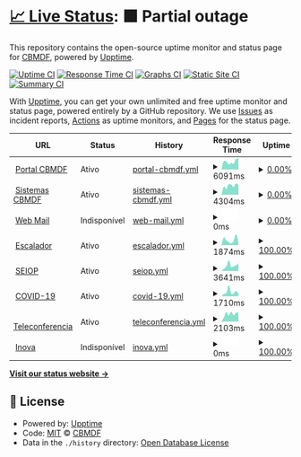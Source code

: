 # [📈 Live Status](https://CBMDF.github.io/upptime): <!--live status--> **🟧 Partial outage**

This repository contains the open-source uptime monitor and status page for [CBMDF](www.cbm.df.gov.br), powered by [Upptime](https://github.com/upptime/upptime).

[![Uptime CI](https://github.com/koj-co/upptime/workflows/Uptime%20CI/badge.svg)](https://github.com/koj-co/upptime/actions?query=workflow%3A%22Uptime+CI%22)
[![Response Time CI](https://github.com/koj-co/upptime/workflows/Response%20Time%20CI/badge.svg)](https://github.com/koj-co/upptime/actions?query=workflow%3A%22Response+Time+CI%22)
[![Graphs CI](https://github.com/koj-co/upptime/workflows/Graphs%20CI/badge.svg)](https://github.com/koj-co/upptime/actions?query=workflow%3A%22Graphs+CI%22)
[![Static Site CI](https://github.com/koj-co/upptime/workflows/Static%20Site%20CI/badge.svg)](https://github.com/koj-co/upptime/actions?query=workflow%3A%22Static+Site+CI%22)
[![Summary CI](https://github.com/koj-co/upptime/workflows/Summary%20CI/badge.svg)](https://github.com/koj-co/upptime/actions?query=workflow%3A%22Summary+CI%22)

With [Upptime](https://upptime.js.org), you can get your own unlimited and free uptime monitor and status page, powered entirely by a GitHub repository. We use [Issues](https://github.com/CBMDF/upptime/issues) as incident reports, [Actions](https://github.com/CBMDF/upptime/actions) as uptime monitors, and [Pages](https://CBMDF.github.io/upptime) for the status page.

<!--start: status pages-->
<!-- This summary is generated by Upptime (https://github.com/upptime/upptime) -->
<!-- Do not edit this manually, your changes will be overwritten -->
<!-- prettier-ignore -->
| URL | Status | History | Response Time | Uptime |
| --- | ------ | ------- | ------------- | ------ |
| <img alt="" src="https://favicons.githubusercontent.com/www.cbm.df.gov.br" height="13"> [Portal CBMDF](https://www.cbm.df.gov.br) | Ativo | [portal-cbmdf.yml](https://github.com/CBMDF/upptime/commits/HEAD/history/portal-cbmdf.yml) | <details><summary><img alt="Response time graph" src="./graphs/portal-cbmdf/response-time-week.png" height="20"> 6091ms</summary><br><a href="https://CBMDF.github.io/upptime/history/portal-cbmdf"><img alt="Response time 5187" src="https://img.shields.io/endpoint?url=https%3A%2F%2Fraw.githubusercontent.com%2FCBMDF%2Fupptime%2FHEAD%2Fapi%2Fportal-cbmdf%2Fresponse-time.json"></a><br><a href="https://CBMDF.github.io/upptime/history/portal-cbmdf"><img alt="24-hour response time 6093" src="https://img.shields.io/endpoint?url=https%3A%2F%2Fraw.githubusercontent.com%2FCBMDF%2Fupptime%2FHEAD%2Fapi%2Fportal-cbmdf%2Fresponse-time-day.json"></a><br><a href="https://CBMDF.github.io/upptime/history/portal-cbmdf"><img alt="7-day response time 6091" src="https://img.shields.io/endpoint?url=https%3A%2F%2Fraw.githubusercontent.com%2FCBMDF%2Fupptime%2FHEAD%2Fapi%2Fportal-cbmdf%2Fresponse-time-week.json"></a><br><a href="https://CBMDF.github.io/upptime/history/portal-cbmdf"><img alt="30-day response time 5792" src="https://img.shields.io/endpoint?url=https%3A%2F%2Fraw.githubusercontent.com%2FCBMDF%2Fupptime%2FHEAD%2Fapi%2Fportal-cbmdf%2Fresponse-time-month.json"></a><br><a href="https://CBMDF.github.io/upptime/history/portal-cbmdf"><img alt="1-year response time 5187" src="https://img.shields.io/endpoint?url=https%3A%2F%2Fraw.githubusercontent.com%2FCBMDF%2Fupptime%2FHEAD%2Fapi%2Fportal-cbmdf%2Fresponse-time-year.json"></a></details> | <details><summary><a href="https://CBMDF.github.io/upptime/history/portal-cbmdf">0.00%</a></summary><a href="https://CBMDF.github.io/upptime/history/portal-cbmdf"><img alt="All-time uptime 38.49%" src="https://img.shields.io/endpoint?url=https%3A%2F%2Fraw.githubusercontent.com%2FCBMDF%2Fupptime%2FHEAD%2Fapi%2Fportal-cbmdf%2Fuptime.json"></a><br><a href="https://CBMDF.github.io/upptime/history/portal-cbmdf"><img alt="24-hour uptime 0.00%" src="https://img.shields.io/endpoint?url=https%3A%2F%2Fraw.githubusercontent.com%2FCBMDF%2Fupptime%2FHEAD%2Fapi%2Fportal-cbmdf%2Fuptime-day.json"></a><br><a href="https://CBMDF.github.io/upptime/history/portal-cbmdf"><img alt="7-day uptime 0.00%" src="https://img.shields.io/endpoint?url=https%3A%2F%2Fraw.githubusercontent.com%2FCBMDF%2Fupptime%2FHEAD%2Fapi%2Fportal-cbmdf%2Fuptime-week.json"></a><br><a href="https://CBMDF.github.io/upptime/history/portal-cbmdf"><img alt="30-day uptime 1.38%" src="https://img.shields.io/endpoint?url=https%3A%2F%2Fraw.githubusercontent.com%2FCBMDF%2Fupptime%2FHEAD%2Fapi%2Fportal-cbmdf%2Fuptime-month.json"></a><br><a href="https://CBMDF.github.io/upptime/history/portal-cbmdf"><img alt="1-year uptime 38.49%" src="https://img.shields.io/endpoint?url=https%3A%2F%2Fraw.githubusercontent.com%2FCBMDF%2Fupptime%2FHEAD%2Fapi%2Fportal-cbmdf%2Fuptime-year.json"></a></details>
| <img alt="" src="https://favicons.githubusercontent.com/sistemas.cbm.df.gov.br" height="13"> [Sistemas CBMDF](https://sistemas.cbm.df.gov.br) | Ativo | [sistemas-cbmdf.yml](https://github.com/CBMDF/upptime/commits/HEAD/history/sistemas-cbmdf.yml) | <details><summary><img alt="Response time graph" src="./graphs/sistemas-cbmdf/response-time-week.png" height="20"> 4304ms</summary><br><a href="https://CBMDF.github.io/upptime/history/sistemas-cbmdf"><img alt="Response time 2276" src="https://img.shields.io/endpoint?url=https%3A%2F%2Fraw.githubusercontent.com%2FCBMDF%2Fupptime%2FHEAD%2Fapi%2Fsistemas-cbmdf%2Fresponse-time.json"></a><br><a href="https://CBMDF.github.io/upptime/history/sistemas-cbmdf"><img alt="24-hour response time 1147" src="https://img.shields.io/endpoint?url=https%3A%2F%2Fraw.githubusercontent.com%2FCBMDF%2Fupptime%2FHEAD%2Fapi%2Fsistemas-cbmdf%2Fresponse-time-day.json"></a><br><a href="https://CBMDF.github.io/upptime/history/sistemas-cbmdf"><img alt="7-day response time 4304" src="https://img.shields.io/endpoint?url=https%3A%2F%2Fraw.githubusercontent.com%2FCBMDF%2Fupptime%2FHEAD%2Fapi%2Fsistemas-cbmdf%2Fresponse-time-week.json"></a><br><a href="https://CBMDF.github.io/upptime/history/sistemas-cbmdf"><img alt="30-day response time 2791" src="https://img.shields.io/endpoint?url=https%3A%2F%2Fraw.githubusercontent.com%2FCBMDF%2Fupptime%2FHEAD%2Fapi%2Fsistemas-cbmdf%2Fresponse-time-month.json"></a><br><a href="https://CBMDF.github.io/upptime/history/sistemas-cbmdf"><img alt="1-year response time 2276" src="https://img.shields.io/endpoint?url=https%3A%2F%2Fraw.githubusercontent.com%2FCBMDF%2Fupptime%2FHEAD%2Fapi%2Fsistemas-cbmdf%2Fresponse-time-year.json"></a></details> | <details><summary><a href="https://CBMDF.github.io/upptime/history/sistemas-cbmdf">0.00%</a></summary><a href="https://CBMDF.github.io/upptime/history/sistemas-cbmdf"><img alt="All-time uptime 38.45%" src="https://img.shields.io/endpoint?url=https%3A%2F%2Fraw.githubusercontent.com%2FCBMDF%2Fupptime%2FHEAD%2Fapi%2Fsistemas-cbmdf%2Fuptime.json"></a><br><a href="https://CBMDF.github.io/upptime/history/sistemas-cbmdf"><img alt="24-hour uptime 0.00%" src="https://img.shields.io/endpoint?url=https%3A%2F%2Fraw.githubusercontent.com%2FCBMDF%2Fupptime%2FHEAD%2Fapi%2Fsistemas-cbmdf%2Fuptime-day.json"></a><br><a href="https://CBMDF.github.io/upptime/history/sistemas-cbmdf"><img alt="7-day uptime 0.00%" src="https://img.shields.io/endpoint?url=https%3A%2F%2Fraw.githubusercontent.com%2FCBMDF%2Fupptime%2FHEAD%2Fapi%2Fsistemas-cbmdf%2Fuptime-week.json"></a><br><a href="https://CBMDF.github.io/upptime/history/sistemas-cbmdf"><img alt="30-day uptime 1.38%" src="https://img.shields.io/endpoint?url=https%3A%2F%2Fraw.githubusercontent.com%2FCBMDF%2Fupptime%2FHEAD%2Fapi%2Fsistemas-cbmdf%2Fuptime-month.json"></a><br><a href="https://CBMDF.github.io/upptime/history/sistemas-cbmdf"><img alt="1-year uptime 38.45%" src="https://img.shields.io/endpoint?url=https%3A%2F%2Fraw.githubusercontent.com%2FCBMDF%2Fupptime%2FHEAD%2Fapi%2Fsistemas-cbmdf%2Fuptime-year.json"></a></details>
| <img alt="" src="https://favicons.githubusercontent.com/webmail.cbm.df.gov.br" height="13"> [Web Mail](https://webmail.cbm.df.gov.br) | Indisponível | [web-mail.yml](https://github.com/CBMDF/upptime/commits/HEAD/history/web-mail.yml) | <details><summary><img alt="Response time graph" src="./graphs/web-mail/response-time-week.png" height="20"> 0ms</summary><br><a href="https://CBMDF.github.io/upptime/history/web-mail"><img alt="Response time 2214" src="https://img.shields.io/endpoint?url=https%3A%2F%2Fraw.githubusercontent.com%2FCBMDF%2Fupptime%2FHEAD%2Fapi%2Fweb-mail%2Fresponse-time.json"></a><br><a href="https://CBMDF.github.io/upptime/history/web-mail"><img alt="24-hour response time 0" src="https://img.shields.io/endpoint?url=https%3A%2F%2Fraw.githubusercontent.com%2FCBMDF%2Fupptime%2FHEAD%2Fapi%2Fweb-mail%2Fresponse-time-day.json"></a><br><a href="https://CBMDF.github.io/upptime/history/web-mail"><img alt="7-day response time 0" src="https://img.shields.io/endpoint?url=https%3A%2F%2Fraw.githubusercontent.com%2FCBMDF%2Fupptime%2FHEAD%2Fapi%2Fweb-mail%2Fresponse-time-week.json"></a><br><a href="https://CBMDF.github.io/upptime/history/web-mail"><img alt="30-day response time 0" src="https://img.shields.io/endpoint?url=https%3A%2F%2Fraw.githubusercontent.com%2FCBMDF%2Fupptime%2FHEAD%2Fapi%2Fweb-mail%2Fresponse-time-month.json"></a><br><a href="https://CBMDF.github.io/upptime/history/web-mail"><img alt="1-year response time 2214" src="https://img.shields.io/endpoint?url=https%3A%2F%2Fraw.githubusercontent.com%2FCBMDF%2Fupptime%2FHEAD%2Fapi%2Fweb-mail%2Fresponse-time-year.json"></a></details> | <details><summary><a href="https://CBMDF.github.io/upptime/history/web-mail">0.00%</a></summary><a href="https://CBMDF.github.io/upptime/history/web-mail"><img alt="All-time uptime 37.91%" src="https://img.shields.io/endpoint?url=https%3A%2F%2Fraw.githubusercontent.com%2FCBMDF%2Fupptime%2FHEAD%2Fapi%2Fweb-mail%2Fuptime.json"></a><br><a href="https://CBMDF.github.io/upptime/history/web-mail"><img alt="24-hour uptime 0.00%" src="https://img.shields.io/endpoint?url=https%3A%2F%2Fraw.githubusercontent.com%2FCBMDF%2Fupptime%2FHEAD%2Fapi%2Fweb-mail%2Fuptime-day.json"></a><br><a href="https://CBMDF.github.io/upptime/history/web-mail"><img alt="7-day uptime 0.00%" src="https://img.shields.io/endpoint?url=https%3A%2F%2Fraw.githubusercontent.com%2FCBMDF%2Fupptime%2FHEAD%2Fapi%2Fweb-mail%2Fuptime-week.json"></a><br><a href="https://CBMDF.github.io/upptime/history/web-mail"><img alt="30-day uptime 1.38%" src="https://img.shields.io/endpoint?url=https%3A%2F%2Fraw.githubusercontent.com%2FCBMDF%2Fupptime%2FHEAD%2Fapi%2Fweb-mail%2Fuptime-month.json"></a><br><a href="https://CBMDF.github.io/upptime/history/web-mail"><img alt="1-year uptime 37.91%" src="https://img.shields.io/endpoint?url=https%3A%2F%2Fraw.githubusercontent.com%2FCBMDF%2Fupptime%2FHEAD%2Fapi%2Fweb-mail%2Fuptime-year.json"></a></details>
| <img alt="" src="https://favicons.githubusercontent.com/escalador.cbm.df.gov.br" height="13"> [Escalador](https://escalador.cbm.df.gov.br) | Ativo | [escalador.yml](https://github.com/CBMDF/upptime/commits/HEAD/history/escalador.yml) | <details><summary><img alt="Response time graph" src="./graphs/escalador/response-time-week.png" height="20"> 1874ms</summary><br><a href="https://CBMDF.github.io/upptime/history/escalador"><img alt="Response time 1683" src="https://img.shields.io/endpoint?url=https%3A%2F%2Fraw.githubusercontent.com%2FCBMDF%2Fupptime%2FHEAD%2Fapi%2Fescalador%2Fresponse-time.json"></a><br><a href="https://CBMDF.github.io/upptime/history/escalador"><img alt="24-hour response time 1143" src="https://img.shields.io/endpoint?url=https%3A%2F%2Fraw.githubusercontent.com%2FCBMDF%2Fupptime%2FHEAD%2Fapi%2Fescalador%2Fresponse-time-day.json"></a><br><a href="https://CBMDF.github.io/upptime/history/escalador"><img alt="7-day response time 1874" src="https://img.shields.io/endpoint?url=https%3A%2F%2Fraw.githubusercontent.com%2FCBMDF%2Fupptime%2FHEAD%2Fapi%2Fescalador%2Fresponse-time-week.json"></a><br><a href="https://CBMDF.github.io/upptime/history/escalador"><img alt="30-day response time 2054" src="https://img.shields.io/endpoint?url=https%3A%2F%2Fraw.githubusercontent.com%2FCBMDF%2Fupptime%2FHEAD%2Fapi%2Fescalador%2Fresponse-time-month.json"></a><br><a href="https://CBMDF.github.io/upptime/history/escalador"><img alt="1-year response time 1683" src="https://img.shields.io/endpoint?url=https%3A%2F%2Fraw.githubusercontent.com%2FCBMDF%2Fupptime%2FHEAD%2Fapi%2Fescalador%2Fresponse-time-year.json"></a></details> | <details><summary><a href="https://CBMDF.github.io/upptime/history/escalador">100.00%</a></summary><a href="https://CBMDF.github.io/upptime/history/escalador"><img alt="All-time uptime 99.60%" src="https://img.shields.io/endpoint?url=https%3A%2F%2Fraw.githubusercontent.com%2FCBMDF%2Fupptime%2FHEAD%2Fapi%2Fescalador%2Fuptime.json"></a><br><a href="https://CBMDF.github.io/upptime/history/escalador"><img alt="24-hour uptime 100.00%" src="https://img.shields.io/endpoint?url=https%3A%2F%2Fraw.githubusercontent.com%2FCBMDF%2Fupptime%2FHEAD%2Fapi%2Fescalador%2Fuptime-day.json"></a><br><a href="https://CBMDF.github.io/upptime/history/escalador"><img alt="7-day uptime 100.00%" src="https://img.shields.io/endpoint?url=https%3A%2F%2Fraw.githubusercontent.com%2FCBMDF%2Fupptime%2FHEAD%2Fapi%2Fescalador%2Fuptime-week.json"></a><br><a href="https://CBMDF.github.io/upptime/history/escalador"><img alt="30-day uptime 100.00%" src="https://img.shields.io/endpoint?url=https%3A%2F%2Fraw.githubusercontent.com%2FCBMDF%2Fupptime%2FHEAD%2Fapi%2Fescalador%2Fuptime-month.json"></a><br><a href="https://CBMDF.github.io/upptime/history/escalador"><img alt="1-year uptime 99.60%" src="https://img.shields.io/endpoint?url=https%3A%2F%2Fraw.githubusercontent.com%2FCBMDF%2Fupptime%2FHEAD%2Fapi%2Fescalador%2Fuptime-year.json"></a></details>
| <img alt="" src="https://favicons.githubusercontent.com/seiop.cbm.df.gov.br" height="13"> [SEIOP](https://seiop.cbm.df.gov.br) | Ativo | [seiop.yml](https://github.com/CBMDF/upptime/commits/HEAD/history/seiop.yml) | <details><summary><img alt="Response time graph" src="./graphs/seiop/response-time-week.png" height="20"> 3641ms</summary><br><a href="https://CBMDF.github.io/upptime/history/seiop"><img alt="Response time 2063" src="https://img.shields.io/endpoint?url=https%3A%2F%2Fraw.githubusercontent.com%2FCBMDF%2Fupptime%2FHEAD%2Fapi%2Fseiop%2Fresponse-time.json"></a><br><a href="https://CBMDF.github.io/upptime/history/seiop"><img alt="24-hour response time 2806" src="https://img.shields.io/endpoint?url=https%3A%2F%2Fraw.githubusercontent.com%2FCBMDF%2Fupptime%2FHEAD%2Fapi%2Fseiop%2Fresponse-time-day.json"></a><br><a href="https://CBMDF.github.io/upptime/history/seiop"><img alt="7-day response time 3641" src="https://img.shields.io/endpoint?url=https%3A%2F%2Fraw.githubusercontent.com%2FCBMDF%2Fupptime%2FHEAD%2Fapi%2Fseiop%2Fresponse-time-week.json"></a><br><a href="https://CBMDF.github.io/upptime/history/seiop"><img alt="30-day response time 2677" src="https://img.shields.io/endpoint?url=https%3A%2F%2Fraw.githubusercontent.com%2FCBMDF%2Fupptime%2FHEAD%2Fapi%2Fseiop%2Fresponse-time-month.json"></a><br><a href="https://CBMDF.github.io/upptime/history/seiop"><img alt="1-year response time 2063" src="https://img.shields.io/endpoint?url=https%3A%2F%2Fraw.githubusercontent.com%2FCBMDF%2Fupptime%2FHEAD%2Fapi%2Fseiop%2Fresponse-time-year.json"></a></details> | <details><summary><a href="https://CBMDF.github.io/upptime/history/seiop">100.00%</a></summary><a href="https://CBMDF.github.io/upptime/history/seiop"><img alt="All-time uptime 99.62%" src="https://img.shields.io/endpoint?url=https%3A%2F%2Fraw.githubusercontent.com%2FCBMDF%2Fupptime%2FHEAD%2Fapi%2Fseiop%2Fuptime.json"></a><br><a href="https://CBMDF.github.io/upptime/history/seiop"><img alt="24-hour uptime 100.00%" src="https://img.shields.io/endpoint?url=https%3A%2F%2Fraw.githubusercontent.com%2FCBMDF%2Fupptime%2FHEAD%2Fapi%2Fseiop%2Fuptime-day.json"></a><br><a href="https://CBMDF.github.io/upptime/history/seiop"><img alt="7-day uptime 100.00%" src="https://img.shields.io/endpoint?url=https%3A%2F%2Fraw.githubusercontent.com%2FCBMDF%2Fupptime%2FHEAD%2Fapi%2Fseiop%2Fuptime-week.json"></a><br><a href="https://CBMDF.github.io/upptime/history/seiop"><img alt="30-day uptime 100.00%" src="https://img.shields.io/endpoint?url=https%3A%2F%2Fraw.githubusercontent.com%2FCBMDF%2Fupptime%2FHEAD%2Fapi%2Fseiop%2Fuptime-month.json"></a><br><a href="https://CBMDF.github.io/upptime/history/seiop"><img alt="1-year uptime 99.62%" src="https://img.shields.io/endpoint?url=https%3A%2F%2Fraw.githubusercontent.com%2FCBMDF%2Fupptime%2FHEAD%2Fapi%2Fseiop%2Fuptime-year.json"></a></details>
| <img alt="" src="https://favicons.githubusercontent.com/covid.cbm.df.gov.br" height="13"> [COVID-19](https://covid.cbm.df.gov.br) | Ativo | [covid-19.yml](https://github.com/CBMDF/upptime/commits/HEAD/history/covid-19.yml) | <details><summary><img alt="Response time graph" src="./graphs/covid-19/response-time-week.png" height="20"> 1710ms</summary><br><a href="https://CBMDF.github.io/upptime/history/covid-19"><img alt="Response time 1494" src="https://img.shields.io/endpoint?url=https%3A%2F%2Fraw.githubusercontent.com%2FCBMDF%2Fupptime%2FHEAD%2Fapi%2Fcovid-19%2Fresponse-time.json"></a><br><a href="https://CBMDF.github.io/upptime/history/covid-19"><img alt="24-hour response time 1159" src="https://img.shields.io/endpoint?url=https%3A%2F%2Fraw.githubusercontent.com%2FCBMDF%2Fupptime%2FHEAD%2Fapi%2Fcovid-19%2Fresponse-time-day.json"></a><br><a href="https://CBMDF.github.io/upptime/history/covid-19"><img alt="7-day response time 1710" src="https://img.shields.io/endpoint?url=https%3A%2F%2Fraw.githubusercontent.com%2FCBMDF%2Fupptime%2FHEAD%2Fapi%2Fcovid-19%2Fresponse-time-week.json"></a><br><a href="https://CBMDF.github.io/upptime/history/covid-19"><img alt="30-day response time 2190" src="https://img.shields.io/endpoint?url=https%3A%2F%2Fraw.githubusercontent.com%2FCBMDF%2Fupptime%2FHEAD%2Fapi%2Fcovid-19%2Fresponse-time-month.json"></a><br><a href="https://CBMDF.github.io/upptime/history/covid-19"><img alt="1-year response time 1494" src="https://img.shields.io/endpoint?url=https%3A%2F%2Fraw.githubusercontent.com%2FCBMDF%2Fupptime%2FHEAD%2Fapi%2Fcovid-19%2Fresponse-time-year.json"></a></details> | <details><summary><a href="https://CBMDF.github.io/upptime/history/covid-19">100.00%</a></summary><a href="https://CBMDF.github.io/upptime/history/covid-19"><img alt="All-time uptime 99.63%" src="https://img.shields.io/endpoint?url=https%3A%2F%2Fraw.githubusercontent.com%2FCBMDF%2Fupptime%2FHEAD%2Fapi%2Fcovid-19%2Fuptime.json"></a><br><a href="https://CBMDF.github.io/upptime/history/covid-19"><img alt="24-hour uptime 100.00%" src="https://img.shields.io/endpoint?url=https%3A%2F%2Fraw.githubusercontent.com%2FCBMDF%2Fupptime%2FHEAD%2Fapi%2Fcovid-19%2Fuptime-day.json"></a><br><a href="https://CBMDF.github.io/upptime/history/covid-19"><img alt="7-day uptime 100.00%" src="https://img.shields.io/endpoint?url=https%3A%2F%2Fraw.githubusercontent.com%2FCBMDF%2Fupptime%2FHEAD%2Fapi%2Fcovid-19%2Fuptime-week.json"></a><br><a href="https://CBMDF.github.io/upptime/history/covid-19"><img alt="30-day uptime 100.00%" src="https://img.shields.io/endpoint?url=https%3A%2F%2Fraw.githubusercontent.com%2FCBMDF%2Fupptime%2FHEAD%2Fapi%2Fcovid-19%2Fuptime-month.json"></a><br><a href="https://CBMDF.github.io/upptime/history/covid-19"><img alt="1-year uptime 99.63%" src="https://img.shields.io/endpoint?url=https%3A%2F%2Fraw.githubusercontent.com%2FCBMDF%2Fupptime%2FHEAD%2Fapi%2Fcovid-19%2Fuptime-year.json"></a></details>
| <img alt="" src="https://favicons.githubusercontent.com/teleconferencia.cbm.df.gov.br" height="13"> [Teleconferencia](https://teleconferencia.cbm.df.gov.br) | Ativo | [teleconferencia.yml](https://github.com/CBMDF/upptime/commits/HEAD/history/teleconferencia.yml) | <details><summary><img alt="Response time graph" src="./graphs/teleconferencia/response-time-week.png" height="20"> 2103ms</summary><br><a href="https://CBMDF.github.io/upptime/history/teleconferencia"><img alt="Response time 1740" src="https://img.shields.io/endpoint?url=https%3A%2F%2Fraw.githubusercontent.com%2FCBMDF%2Fupptime%2FHEAD%2Fapi%2Fteleconferencia%2Fresponse-time.json"></a><br><a href="https://CBMDF.github.io/upptime/history/teleconferencia"><img alt="24-hour response time 1673" src="https://img.shields.io/endpoint?url=https%3A%2F%2Fraw.githubusercontent.com%2FCBMDF%2Fupptime%2FHEAD%2Fapi%2Fteleconferencia%2Fresponse-time-day.json"></a><br><a href="https://CBMDF.github.io/upptime/history/teleconferencia"><img alt="7-day response time 2103" src="https://img.shields.io/endpoint?url=https%3A%2F%2Fraw.githubusercontent.com%2FCBMDF%2Fupptime%2FHEAD%2Fapi%2Fteleconferencia%2Fresponse-time-week.json"></a><br><a href="https://CBMDF.github.io/upptime/history/teleconferencia"><img alt="30-day response time 2297" src="https://img.shields.io/endpoint?url=https%3A%2F%2Fraw.githubusercontent.com%2FCBMDF%2Fupptime%2FHEAD%2Fapi%2Fteleconferencia%2Fresponse-time-month.json"></a><br><a href="https://CBMDF.github.io/upptime/history/teleconferencia"><img alt="1-year response time 1740" src="https://img.shields.io/endpoint?url=https%3A%2F%2Fraw.githubusercontent.com%2FCBMDF%2Fupptime%2FHEAD%2Fapi%2Fteleconferencia%2Fresponse-time-year.json"></a></details> | <details><summary><a href="https://CBMDF.github.io/upptime/history/teleconferencia">100.00%</a></summary><a href="https://CBMDF.github.io/upptime/history/teleconferencia"><img alt="All-time uptime 99.93%" src="https://img.shields.io/endpoint?url=https%3A%2F%2Fraw.githubusercontent.com%2FCBMDF%2Fupptime%2FHEAD%2Fapi%2Fteleconferencia%2Fuptime.json"></a><br><a href="https://CBMDF.github.io/upptime/history/teleconferencia"><img alt="24-hour uptime 100.00%" src="https://img.shields.io/endpoint?url=https%3A%2F%2Fraw.githubusercontent.com%2FCBMDF%2Fupptime%2FHEAD%2Fapi%2Fteleconferencia%2Fuptime-day.json"></a><br><a href="https://CBMDF.github.io/upptime/history/teleconferencia"><img alt="7-day uptime 100.00%" src="https://img.shields.io/endpoint?url=https%3A%2F%2Fraw.githubusercontent.com%2FCBMDF%2Fupptime%2FHEAD%2Fapi%2Fteleconferencia%2Fuptime-week.json"></a><br><a href="https://CBMDF.github.io/upptime/history/teleconferencia"><img alt="30-day uptime 100.00%" src="https://img.shields.io/endpoint?url=https%3A%2F%2Fraw.githubusercontent.com%2FCBMDF%2Fupptime%2FHEAD%2Fapi%2Fteleconferencia%2Fuptime-month.json"></a><br><a href="https://CBMDF.github.io/upptime/history/teleconferencia"><img alt="1-year uptime 99.93%" src="https://img.shields.io/endpoint?url=https%3A%2F%2Fraw.githubusercontent.com%2FCBMDF%2Fupptime%2FHEAD%2Fapi%2Fteleconferencia%2Fuptime-year.json"></a></details>
| <img alt="" src="https://favicons.githubusercontent.com/singular.cbm.df.gov.br" height="13"> [Inova](https://singular.cbm.df.gov.br/inova/?0) | Indisponível | [inova.yml](https://github.com/CBMDF/upptime/commits/HEAD/history/inova.yml) | <details><summary><img alt="Response time graph" src="./graphs/inova/response-time-week.png" height="20"> 0ms</summary><br><a href="https://CBMDF.github.io/upptime/history/inova"><img alt="Response time 0" src="https://img.shields.io/endpoint?url=https%3A%2F%2Fraw.githubusercontent.com%2FCBMDF%2Fupptime%2FHEAD%2Fapi%2Finova%2Fresponse-time.json"></a><br><a href="https://CBMDF.github.io/upptime/history/inova"><img alt="24-hour response time 0" src="https://img.shields.io/endpoint?url=https%3A%2F%2Fraw.githubusercontent.com%2FCBMDF%2Fupptime%2FHEAD%2Fapi%2Finova%2Fresponse-time-day.json"></a><br><a href="https://CBMDF.github.io/upptime/history/inova"><img alt="7-day response time 0" src="https://img.shields.io/endpoint?url=https%3A%2F%2Fraw.githubusercontent.com%2FCBMDF%2Fupptime%2FHEAD%2Fapi%2Finova%2Fresponse-time-week.json"></a><br><a href="https://CBMDF.github.io/upptime/history/inova"><img alt="30-day response time 0" src="https://img.shields.io/endpoint?url=https%3A%2F%2Fraw.githubusercontent.com%2FCBMDF%2Fupptime%2FHEAD%2Fapi%2Finova%2Fresponse-time-month.json"></a><br><a href="https://CBMDF.github.io/upptime/history/inova"><img alt="1-year response time 0" src="https://img.shields.io/endpoint?url=https%3A%2F%2Fraw.githubusercontent.com%2FCBMDF%2Fupptime%2FHEAD%2Fapi%2Finova%2Fresponse-time-year.json"></a></details> | <details><summary><a href="https://CBMDF.github.io/upptime/history/inova">100.00%</a></summary><a href="https://CBMDF.github.io/upptime/history/inova"><img alt="All-time uptime 100.00%" src="https://img.shields.io/endpoint?url=https%3A%2F%2Fraw.githubusercontent.com%2FCBMDF%2Fupptime%2FHEAD%2Fapi%2Finova%2Fuptime.json"></a><br><a href="https://CBMDF.github.io/upptime/history/inova"><img alt="24-hour uptime 100.00%" src="https://img.shields.io/endpoint?url=https%3A%2F%2Fraw.githubusercontent.com%2FCBMDF%2Fupptime%2FHEAD%2Fapi%2Finova%2Fuptime-day.json"></a><br><a href="https://CBMDF.github.io/upptime/history/inova"><img alt="7-day uptime 100.00%" src="https://img.shields.io/endpoint?url=https%3A%2F%2Fraw.githubusercontent.com%2FCBMDF%2Fupptime%2FHEAD%2Fapi%2Finova%2Fuptime-week.json"></a><br><a href="https://CBMDF.github.io/upptime/history/inova"><img alt="30-day uptime 100.00%" src="https://img.shields.io/endpoint?url=https%3A%2F%2Fraw.githubusercontent.com%2FCBMDF%2Fupptime%2FHEAD%2Fapi%2Finova%2Fuptime-month.json"></a><br><a href="https://CBMDF.github.io/upptime/history/inova"><img alt="1-year uptime 100.00%" src="https://img.shields.io/endpoint?url=https%3A%2F%2Fraw.githubusercontent.com%2FCBMDF%2Fupptime%2FHEAD%2Fapi%2Finova%2Fuptime-year.json"></a></details>

<!--end: status pages-->

[**Visit our status website →**](https://CBMDF.github.io/upptime)

## 📄 License

- Powered by: [Upptime](https://github.com/upptime/upptime)
- Code: [MIT](./LICENSE) © [CBMDF](www.cbm.df.gov.br)
- Data in the `./history` directory: [Open Database License](https://opendatacommons.org/licenses/odbl/1-0/)
